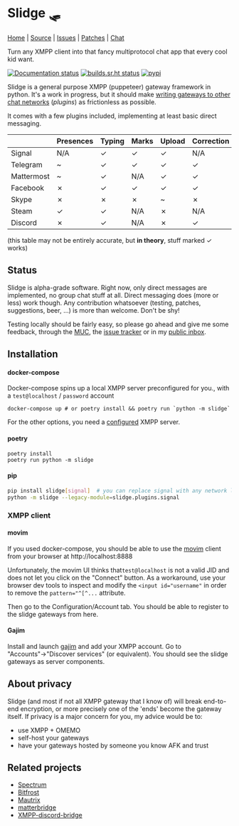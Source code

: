 Slidge 🛷
========

[Home](https://sr.ht/~nicoco/slidge) |
[Source](https://sr.ht/~nicoco/slidge/sources) |
[Issues](https://sr.ht/~nicoco/slidge/trackers) |
[Patches](https://lists.sr.ht/~nicoco/public-inbox) |
[Chat](xmpp:slidge@conference.nicoco.fr?join)

Turn any XMPP client into that fancy multiprotocol chat app that every cool kid want.

[![Documentation status](https://readthedocs.org/projects/slidge/badge/?version=latest)](https://slidge.readthedocs.io/)
[![builds.sr.ht status](https://builds.sr.ht/~nicoco/slidge/commits/master/.build.yml.svg)](https://builds.sr.ht/~nicoco/slidge/commits/master/.build.yml?)
[![pypi](https://badge.fury.io/py/slidge.svg)](https://pypi.org/project/slidge/)

Slidge is a general purpose XMPP (puppeteer) gateway framework in python.
It's a work in progress, but it should make
[writing gateways to other chat networks](https://slidge.readthedocs.io/en/latest/dev/tutorial.html)
(*plugins*) as frictionless as possible.

It comes with a few plugins included, implementing at least basic direct messaging.

|            | Presences | Typing | Marks | Upload | Correction | Reactions | Retractions |
|------------|-----------|--------|-------|--------|------------|-----------|-------------|
| Signal     | N/A       | ✓      | ✓     | ✓      | N/A        | ✓         | ✓           |
| Telegram   | ~         | ✓      | ✓     | ✓      | ✓          | ✓         | ✓           |
| Mattermost | ~         | ✓      | N/A   | ✓      | ✓          | ✓         | ✓           |
| Facebook   | ✗         | ✓      | ✓     | ✓      | ✓          | ✗         | ✗           |
| Skype      | ✗         | ✗      | ✗     | ~      | ✗          | ✗         | ✗           |
| Steam      | ✓         | ✓      | N/A   | ✗      | N/A        | ~         | N/A         |
| Discord    | ✗         | ✓      | N/A   | ✗      | ✓          | ~         | ✓           |

(this table may not be entirely accurate, but **in theory**, stuff marked ✓ works)


Status
------

Slidge is alpha-grade software.
Right now, only direct messages are implemented, no group chat stuff at all.
Direct messaging does (more or less) work though.
Any contribution whatsoever (testing, patches, suggestions, beer, …) is more than welcome.
Don't be shy!

Testing locally should be fairly easy, so please go ahead and give me some
feedback, through the [MUC](xmpp:slidge@conference.nicoco.fr?join), the
[issue tracker](https://todo.sr.ht/~nicoco/slidge) or in my
[public inbox](https://lists.sr.ht/~nicoco/public-inbox).

Installation
------------

#### docker-compose

Docker-compose spins up a local XMPP server preconfigured for you., with a ``test@localhost`` / ``password``
account

```
docker-compose up # or poetry install && poetry run `python -m slidge`
```

For the other options, you need a
[configured](https://slidge.readthedocs.io/en/latest/admin/general.html#configure-the-xmpp-server)
XMPP server.

#### poetry

```
poetry install
poetry run python -m slidge
```

#### pip

```bash
pip install slidge[signal]  # you can replace signal with any network listed in the table above
python -m slidge --legacy-module=slidge.plugins.signal
```

### XMPP client

#### movim

If you used docker-compose, you should be able to use the [movim](https://movim.eu) client
from your browser at http://localhost:8888

Unfortunately, the movim UI thinks that``test@localhost`` is not a valid JID and does not let you click
on the "Connect" button.
As a workaround, use your browser dev tools to inspect and modify the ``<input id="username"`` in order to
remove the ``pattern="^[^...`` attribute.

Then go to the Configuration/Account tab. You should be able to register to the slidge gateways from here.

#### Gajim

Install and launch [gajim](https://gajim.org) and add your XMPP account.
Go to "Accounts"→"Discover services" (or equivalent).
You should see the slidge gateways as server components.

About privacy
-------------

Slidge (and most if not all XMPP gateway that I know of) will break
end-to-end encryption, or more precisely one of the 'ends' become the
gateway itself. If privacy is a major concern for you, my advice would
be to:

-   use XMPP + OMEMO
-   self-host your gateways
-   have your gateways hosted by someone you know AFK and trust

Related projects
----------------

-   [Spectrum](https://www.spectrum.im/)
-   [Bitfrost](https://github.com/matrix-org/matrix-bifrost)
-   [Mautrix](https://github.com/mautrix)
-   [matterbridge](https://github.com/42wim/matterbridge)
-   [XMPP-discord-bridge](https://git.polynom.me/PapaTutuWawa/xmpp-discord-bridge)
